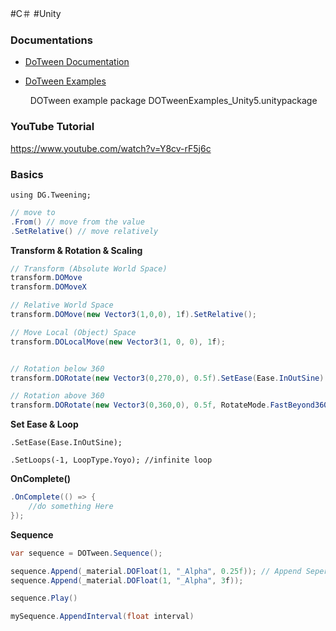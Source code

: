 #C＃ #Unity  

### Documentations

-   [DoTween Documentation](http://dotween.demigiant.com/documentation.php#editorMethods)
    
-   [DoTween Examples](http://dotween.demigiant.com/examples.php#header)
    
      DOTween example package DOTweenExamples_Unity5.unitypackage
    

### YouTube Tutorial

https://www.youtube.com/watch?v=Y8cv-rF5j6c

  
### Basics

`using DG.Tweening;`

```C#
// move to
.From() // move from the value
.SetRelative() // move relatively
```

**Transform & Rotation & Scaling**

```C#
// Transform (Absolute World Space)
transform.DOMove
transform.DOMoveX

// Relative World Space
transform.DOMove(new Vector3(1,0,0), 1f).SetRelative();

// Move Local (Object) Space
transform.DOLocalMove(new Vector3(1, 0, 0), 1f);


// Rotation below 360
transform.DORotate(new Vector3(0,270,0), 0.5f).SetEase(Ease.InOutSine).SetLoops(3, LoopType.Yoyo);

// Rotation above 360
transform.DORotate(new Vector3(0,360,0), 0.5f, RotateMode.FastBeyond360).SetEase(Ease.InOutSine);
```

**Set Ease & Loop**

```undefined
.SetEase(Ease.InOutSine);

.SetLoops(-1, LoopType.Yoyo); //infinite loop
```

**OnComplete()**

```C#
.OnComplete(() => {
    //do something Here
});
```

**Sequence**

```C#
var sequence = DOTween.Sequence();

sequence.Append(_material.DOFloat(1, "_Alpha", 0.25f)); // Append Seperately
sequence.Append(_material.DOFloat(1, "_Alpha", 3f));

sequence.Play()

mySequence.AppendInterval(float interval)
```